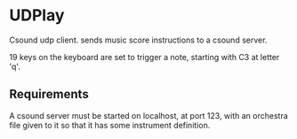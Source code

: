 # UDPlay
Csound udp client. sends music score instructions to a csound server.

19 keys on the keyboard are set to trigger a note, starting with C3 at letter 'q'.

## Requirements
A csound server must be started on localhost, at port 123, with an orchestra file given to it so that it has some instrument definition.
